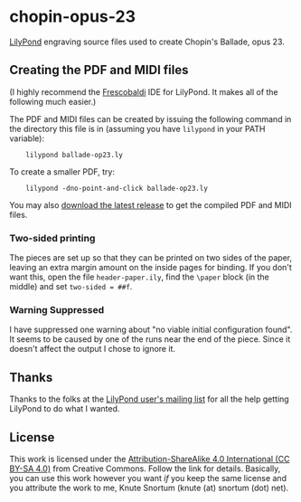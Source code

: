 # chopin-opus-23
[LilyPond](https://lilypond.org/) engraving source files used to create Chopin's Ballade, opus 23.

## Creating the PDF and MIDI files
(I highly recommend the [Frescobaldi](https://www.frescobaldi.org/) IDE for LilyPond.  It makes all of the following much easier.)

The PDF and MIDI files can be created by issuing the following command in the directory this file is in (assuming you have `lilypond` in your PATH variable):

        lilypond ballade-op23.ly

To create a smaller PDF, try:

        lilypond -dno-point-and-click ballade-op23.ly

You may also [download the latest release](https://github.com/ksnortum/chopin-opus-23/releases/latest) to get the compiled PDF and MIDI files.

### Two-sided printing
The pieces are set up so that they can be printed on two sides of the paper, leaving an extra margin amount on the inside pages for binding.  If you don't want this, open the file `header-paper.ily`, find the `\paper` block (in the middle) and set `two-sided = ##f`.

### Warning Suppressed
I have suppressed one warning about "no viable initial configuration found".  It seems to be caused by one of the runs near the end of the piece.  Since it doesn't affect the output I chose to ignore it.

## Thanks
Thanks to the folks at the [LilyPond user's mailing list](mailto://lilypond-user@gnu.org) for all the help getting LilyPond to do what I wanted.

## License
This work is licensed under the [Attribution-ShareAlike 4.0 International (CC BY-SA 4.0)](https://creativecommons.org/licenses/by-sa/4.0/) from Creative Commons.  Follow the link for details.  Basically, you can use this work however you want *if* you keep the same license and you attribute the work to me, Knute Snortum (knute (at) snortum (dot) net).

